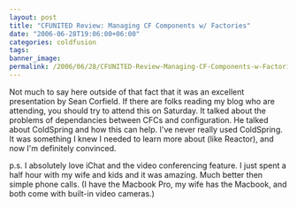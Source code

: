 ```yaml
---
layout: post
title: "CFUNITED Review: Managing CF Components w/ Factories"
date: "2006-06-28T19:06:00+06:00"
categories: coldfusion 
tags: 
banner_image: 
permalink: /2006/06/28/CFUNITED-Review-Managing-CF-Components-w-Factories
---
```


Not much to say here outside of that fact that it was an excellent presentation by Sean Corfield. If there are folks reading my blog who are attending, you should try to attend this on Saturday. It talked about the problems of dependancies between CFCs and configuration. He talked about ColdSpring and how this can help. I've never really used ColdSpring. It was something I knew I needed to learn more about (like Reactor), and now I'm definitely convinced. 

p.s. I absolutely love iChat and the video conferencing feature. I just spent a half hour with my wife and kids and it was amazing. Much better then simple phone calls. (I have the Macbook Pro, my wife has the Macbook, and both come with built-in video cameras.)